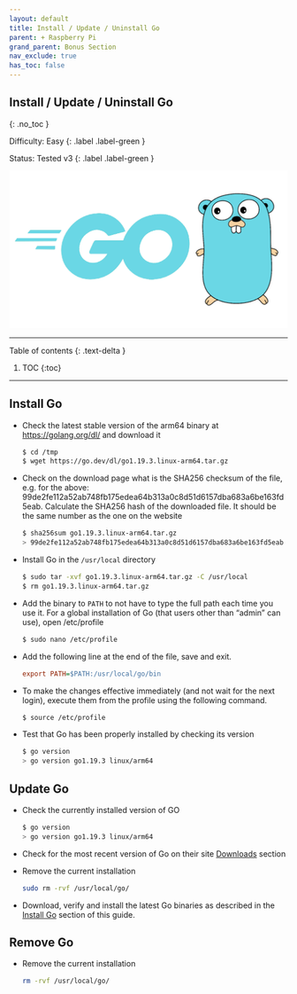 ```yaml
---
layout: default
title: Install / Update / Uninstall Go
parent: + Raspberry Pi
grand_parent: Bonus Section
nav_exclude: true
has_toc: false
---
```


## Install / Update / Uninstall Go
{: .no_toc }

Difficulty: Easy
{: .label .label-green }

Status: Tested v3
{: .label .label-green }

![golang](../../../images/golang.png)

---

Table of contents
{: .text-delta }

1. TOC
{:toc}

---

## Install Go

* Check the latest stable version of the arm64 binary at https://golang.org/dl/ and download it

  ```sh
  $ cd /tmp
  $ wget https://go.dev/dl/go1.19.3.linux-arm64.tar.gz
  ```

* Check on the download page what is the SHA256 checksum of the file, e.g. for the above:
99de2fe112a52ab748fb175edea64b313a0c8d51d6157dba683a6be163fd5eab. Calculate the SHA256 hash of the downloaded file. It should be the same number as the one on the website

  ```sh
  $ sha256sum go1.19.3.linux-arm64.tar.gz
  > 99de2fe112a52ab748fb175edea64b313a0c8d51d6157dba683a6be163fd5eab  go1.19.3.linux-arm64.tar.gz
  ```

* Install Go in the `/usr/local` directory

  ```sh
  $ sudo tar -xvf go1.19.3.linux-arm64.tar.gz -C /usr/local
  $ rm go1.19.3.linux-arm64.tar.gz
  ```

* Add the binary to `PATH` to not have to type the full path each time you use it. For a global installation of Go (that users other than “admin” can use), open /etc/profile

  ```sh
  $ sudo nano /etc/profile
  ```

* Add the following line at the end of the file, save and exit.

  ```ini
  export PATH=$PATH:/usr/local/go/bin
  ```

* To make the changes effective immediately (and not wait for the next login), execute them from the profile using the following command.

  ```sh
  $ source /etc/profile
  ```

* Test that Go has been properly installed by checking its version

  ```sh
  $ go version
  > go version go1.19.3 linux/arm64
  ```

## Update Go

* Check the currently installed version of GO

  ```sh
  $ go version
  > go version go1.19.3 linux/arm64
  ```

* Check for the most recent version of Go on their site [Downloads](https://go.dev/dl/) section

* Remove the current installation

  ```sh
  sudo rm -rvf /usr/local/go/
  ```

* Download, verify and install the latest Go binaries as described in the [Install Go](golang.md#install-go) section of this guide.

## Remove Go

* Remove the current installation

  ```sh
  rm -rvf /usr/local/go/
  ```